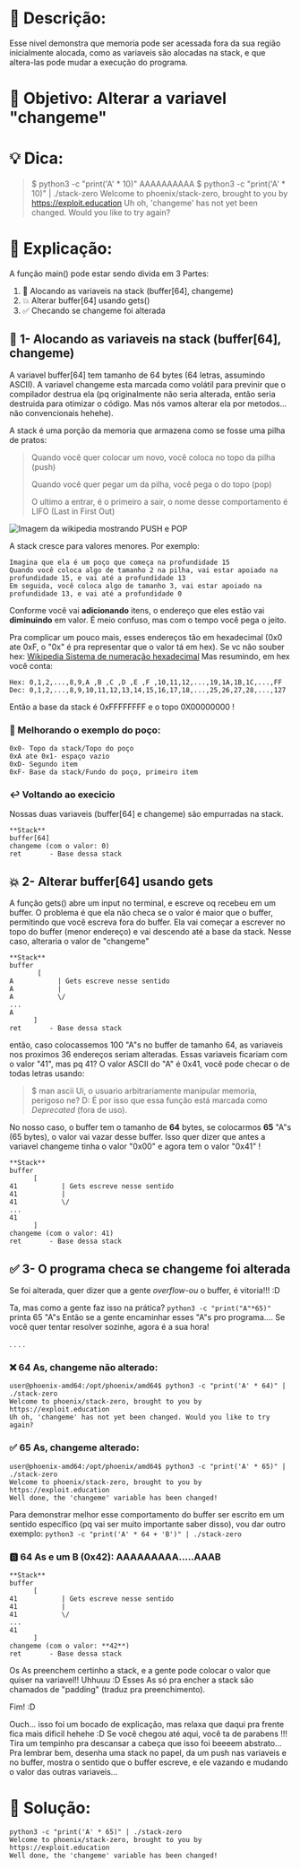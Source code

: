 # 📝 Descrição:
Esse nivel demonstra que memoria pode ser acessada fora da sua região 
inicialmente alocada, como as variaveis são alocadas na stack, e que altera-las pode mudar a execução do programa.

# 🎯 Objetivo: Alterar a variavel "changeme"

# 💡 Dica:
> $ python3 -c "print('A' * 10)"
> AAAAAAAAAA
> $ python3 -c "print('A' * 10)" | ./stack-zero 
> Welcome to phoenix/stack-zero, brought to you by https://exploit.education
> Uh oh, 'changeme' has not yet been changed. Would you like to try again?

# 🎉 Explicação:
A função main() pode estar sendo divida em 3 Partes:
 1. 🥞 Alocando as variaveis na stack (buffer[64], changeme)
 2. 💥 Alterar buffer[64] usando gets()
 3. ✅ Checando se changeme foi alterada

## 🥞 1- Alocando as variaveis na stack (buffer[64], changeme)
A variavel buffer[64] tem  tamanho de 64 bytes (64 letras, assumindo ASCII).
A variavel changeme esta marcada como volátil para previnir que o compilador destrua ela (pq originalmente não seria
alterada, então seria destruida para otimizar o código. Mas nós vamos alterar ela por metodos... não convencionais hehehe).

A stack é uma porção da memoria que armazena como se fosse uma pilha de pratos: 
> Quando você quer colocar um novo, você coloca no topo da pilha (push)
>
> Quando você quer pegar um da pilha, você pega o do topo (pop)
>
> O ultimo a entrar, é o primeiro a sair, o nome desse comportamento é LIFO (Last in First Out)

![Imagem da wikipedia mostrando PUSH e POP](https://upload.wikimedia.org/wikipedia/commons/b/b4/Lifo_stack.png)

A stack cresce para valores menores. Por exemplo:
```
Imagina que ela é um poço que começa na profundidade 15
Quando você coloca algo de tamanho 2 na pilha, vai estar apoiado na profundidade 15, e vai até a profundidade 13
Em seguida, você coloca algo de tamanho 3, vai estar apoiado na profundidade 13, e vai até a profundidade 0
```
Conforme você vai **adicionando** itens, o endereço que eles estão vai **diminuindo** em valor.
É meio confuso, mas com o tempo você pega o jeito.

Pra complicar um pouco mais, esses endereços tão em hexadecimal (0x0 ate 0xF, o "0x" é pra representar que o valor tá em hex).
Se vc não souber hex: [Wikipedia Sistema de numeração hexadecimal](https://pt.wikipedia.org/wiki/Sistema_de_numera%C3%A7%C3%A3o_hexadecimal)
Mas resumindo, em hex você conta:
```
Hex: 0,1,2,...,8,9,A ,B ,C ,D ,E ,F ,10,11,12,...,19,1A,1B,1C,...,FF
Dec: 0,1,2,...,8,9,10,11,12,13,14,15,16,17,18,...,25,26,27,28,...,127
```
Então a base da stack é 0xFFFFFFFF e o topo 0X00000000 !

### 🌊 Melhorando o exemplo do poço:
```
0x0- Topo da stack/Topo do poço
0xA ate 0x1- espaço vazio
0xD- Segundo item
0xF- Base da stack/Fundo do poço, primeiro item
```
### ↩️ Voltando ao execicio
Nossas duas variaveis (buffer[64] e changeme) são empurradas na stack.
```
**Stack**
buffer[64]
changeme (com o valor: 0)
ret       - Base dessa stack
```
## 💥 2- Alterar buffer[64] usando gets
A função gets() abre um input no terminal, e escreve oq recebeu em um buffer.
O problema é que ela não checa se o valor é maior que o buffer, permitindo que 
você escreva fora do buffer.
Ela vai começar a escrever no topo do buffer (menor endereço) e vai descendo até a base da stack.
Nesse caso, alteraria o valor de "changeme"
```
**Stack**
buffer
       [
A           | Gets escreve nesse sentido
A           |
A           \/
...
A
      ]
ret       - Base dessa stack
```
então, caso colocassemos 100 "A"s no buffer de tamanho 64, as variaveis nos proximos 36 endereços seriam alteradas.
Essas variaveis ficariam com o valor "41", mas pq 41? O valor ASCII do "A" é 0x41, você pode checar o de todas letras usando:
> $ man ascii
Ui, o usuario arbitrariamente manipular memoria, perigoso ne? D:
É por isso que essa função está marcada como _Deprecated_ (fora de uso).

No nosso caso, o buffer tem o tamanho de **64** bytes, se colocarmos **65** "A"s (65 bytes), o valor vai vazar desse buffer.
Isso quer dizer que antes a variavel changeme tinha o valor "0x00" e agora tem o valor "0x41" !
```
**Stack**
buffer
      [
41           | Gets escreve nesse sentido
41           |
41           \/
...
41
      ]
changeme (com o valor: 41)
ret       - Base dessa stack
```
## ✅ 3- O programa checa se changeme foi alterada
Se foi alterada, quer dizer que a gente _overflow-ou_ o buffer, é vitoria!!! :D

Ta, mas como a gente faz isso na prática?
`python3 -c "print("A"*65)"` printa 65 "A"s
Então se a gente encaminhar esses "A"s pro programa....
Se você quer tentar resolver sozinhe, agora é a sua hora!

.
.
.
.

### ❌ 64 As, changeme não alterado:
```
user@phoenix-amd64:/opt/phoenix/amd64$ python3 -c "print('A' * 64)" | ./stack-zero 
Welcome to phoenix/stack-zero, brought to you by https://exploit.education
Uh oh, 'changeme' has not yet been changed. Would you like to try again?
```
### ✅ 65 As, changeme alterado:
```
user@phoenix-amd64:/opt/phoenix/amd64$ python3 -c "print('A' * 65)" | ./stack-zero 
Welcome to phoenix/stack-zero, brought to you by https://exploit.education
Well done, the 'changeme' variable has been changed!
```

Para demonstrar melhor esse comportamento do buffer ser escrito em um sentido específico (pq vai ser muito importante saber disso), vou dar outro exemplo:
`python3 -c "print('A' * 64 + 'B')" | ./stack-zero` 

### 🅱️ 64 As e um B (0x42): AAAAAAAAA.....AAAB
```
**Stack**
buffer
      [
41           | Gets escreve nesse sentido
41           |
41           \/
...
41
      ]
changeme (com o valor: **42**)
ret       - Base dessa stack
```
Os As preenchem certinho a stack, e a gente pode colocar o valor que quiser na variavel!! Uhhuuu :D
Esses As só pra encher a stack são chamados de "padding" (traduz pra preenchimento).

Fim! :D

Ouch... isso foi um bocado de explicação, mas relaxa que daqui pra frente fica mais dificil hehehe :D
Se você chegou até aqui, você ta de parabens !!!
Tira um tempinho pra descansar a cabeça que isso foi beeeem abstrato...
Pra lembrar bem, desenha uma stack no papel, da um push nas variaveis e no buffer, mostra o sentido que o 
buffer escreve, e ele vazando e mudando o valor das outras variaveis...


# 👾 Solução:
```
python3 -c "print('A' * 65)" | ./stack-zero
Welcome to phoenix/stack-zero, brought to you by https://exploit.education
Well done, the 'changeme' variable has been changed!
```
